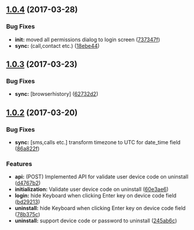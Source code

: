 <a name="1.0.4"></a>
## [1.0.4](https://github.com/SimplyBridal/kidguard-android-device-app/compare/1.0.3...v1.0.4) (2017-03-28)

### Bug Fixes

* **init:** moved all permissions dialog to login screen ([737347f](https://github.com/SimplyBridal/kidguard-android-device-app/commit/737347f))
* **sync:** (call,contact etc.) ([18ebe44](https://github.com/SimplyBridal/kidguard-android-device-app/commit/18ebe44))


<a name="1.0.3"></a>
## [1.0.3](https://github.com/SimplyBridal/kidguard-android-device-app/compare/1.0.2...v1.0.3) (2017-03-23)


### Bug Fixes

* **sync:** [browserhistory] ([62732d2](https://github.com/SimplyBridal/kidguard-android-device-app/commit/62732d2))



<a name="1.0.2"></a>
## [1.0.2](https://github.com/SimplyBridal/kidguard-android-device-app/compare/1.0.1...v1.0.2) (2017-03-20)


### Bug Fixes

* **sync:** [sms,calls etc.] transform timezone to UTC for date_time field ([86a822f](https://github.com/SimplyBridal/kidguard-android-device-app/commit/86a822f))


### Features

* **api:** (POST) Implemented API for validate user device code on uninstall ([d4767b2](https://github.com/SimplyBridal/kidguard-android-device-app/commit/d4767b2))
* **initialization:** Validate user device code on uninstall ([60e3ae6](https://github.com/SimplyBridal/kidguard-android-device-app/commit/60e3ae6))
* **login:** hide Keyboard when clicking Enter key on device code field ([bd29213](https://github.com/SimplyBridal/kidguard-android-device-app/commit/bd29213))
* **uninstall:** hide Keyboard when clicking Enter key on device code field ([78b375c](https://github.com/SimplyBridal/kidguard-android-device-app/commit/78b375c))
* **uninstall:** support device code or password to uninstall ([245ab6c](https://github.com/SimplyBridal/kidguard-android-device-app/commit/245ab6c))
